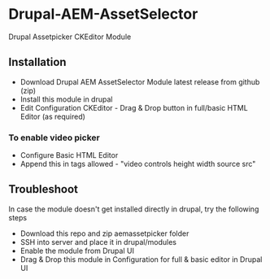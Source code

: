 # Drupal-AEM-AssetSelector
Drupal Assetpicker CKEditor Module

## Installation
- Download Drupal AEM AssetSelector Module latest release from github (zip)
- Install this module in drupal
- Edit Configuration CKEditor - Drag & Drop button in full/basic HTML Editor (as required)

### To enable video picker
- Configure Basic HTML Editor
- Append this in tags allowed - "video controls height width source src"

## Troubleshoot
In case the module doesn't get installed directly in drupal, try the following steps
- Download this repo and zip aemassetpicker folder
- SSH into server and place it in drupal/modules
- Enable the module from Drupal UI
- Drag & Drop this module in Configuration for full & basic editor in Drupal UI